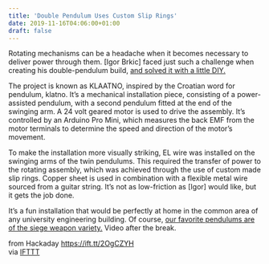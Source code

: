 ```yaml
---
title: 'Double Pendulum Uses Custom Slip Rings'
date: 2019-11-16T04:06:00+01:00
draft: false
---
```


Rotating mechanisms can be a headache when it becomes necessary to deliver power through them. \[Igor Brkic\] faced just such a challenge when creating his double-pendulum build, [and solved it with a little DIY.](https://hyperglitch.com/articles/klaatno)

The project is known as KLAATNO, inspired by the Croatian word for pendulum, klatno. It’s a mechanical installation piece, consisting of a power-assisted pendulum, with a second pendulum fitted at the end of the swinging arm. A 24 volt geared motor is used to drive the assembly. It’s controlled by an Arduino Pro Mini, which measures the back EMF from the motor terminals to determine the speed and direction of the motor’s movement.

To make the installation more visually striking, EL wire was installed on the swinging arms of the twin pendulums. This required the transfer of power to the rotating assembly, which was achieved through the use of custom made slip rings. Copper sheet is used in combination with a flexible metal wire sourced from a guitar string. It’s not as low-friction as \[Igor\] would like, but it gets the job done.

It’s a fun installation that would be perfectly at home in the common area of any university engineering building. Of course, [our favorite pendulums are of the siege weapon variety.](https://hackaday.com/2018/09/10/trebucheting-tennis-balls-at-124-mph/) Video after the break.

  
  
from Hackaday https://ift.tt/2OgCZYH  
via [IFTTT](https://ifttt.com/?ref=da&site=blogger)